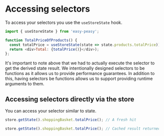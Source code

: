 # Accessing selectors

To access your selectors you use the `useStoreState` hook.

```javascript
import { useStoreState } from 'easy-peasy';

function TotalPriceOfProducts() {
  const totalPrice = useStoreState(state => state.products.totalPrice));
  return <div>Total: {totalPrice()}</div>);
};
```

It's important to note above that we had to actually execute the selector to
get the derived state result. We intentionally designed selectors to be functions
as it allows us to provide performance guarantees. In addition to this, having
selectors be functions allows us to support providing runtime arguments to
them.

## Accessing selectors directly via the store

You can access your selector similar to state.

```javascript
store.getState().shoppingBasket.totalPrice(); // A fresh hit

store.getState().shoppingBasket.totalPrice(); // Cached result returned
```
